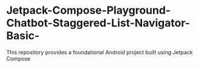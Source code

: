 # Jetpack-Compose-Playground-Chatbot-Staggered-List-Navigator-Basic-
This repository provides a foundational Android project built using Jetpack Compose
